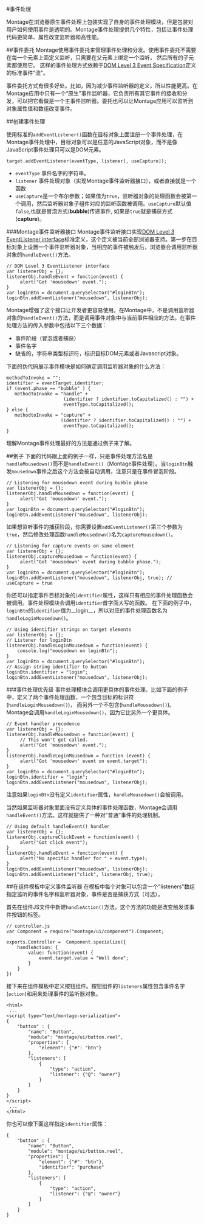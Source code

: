 #事件处理

Montage在浏览器原生事件处理上包装实现了自身的事件处理模块，但是包装对用户如何使用事件是透明的。Montage事件处理提供几个特性，包括让事件处理代码更简单、属性改变监听器和高性能。

##事件委托
Montage使用事件委托来管理事件处理和分发。使用事件委托不需要在每一个元素上面定义监听，只需要在父元素上绑定一个监听， 然后所有的子元素都使用它。 这样的事件处理方式依赖于[DOM Level 3 Event Specification](http://www.w3.org/TR/DOM-Level-3-Events/#event-flow)定义的标准事件“流"。

事件委托方式有很多好处。比如，因为减少事件监听器的定义，所以性能更高。在Montage应用中只有一个“原生”事件监听器，它负责所有其它事件的接收和分发，可以把它看做是一个主事件监听器。委托也可以让Montage应用可以监听到对象属性值和数组改变事件。

##创建事件处理

使用标准的`addEventListener()`函数在目标对象上面注册一个事件处理，在Montage事件处理中，目标对象可以是任意的JavaScript对象，而不是像JavaScript事件处理只可以是DOM元素。

`target.addEventListener(eventType, listener[, useCapture]);`

* `eventType` 事件名字的字符串。
* `listener` 事件处理对象（实现Montage事件监听器接口），或者直接就是一个函数
* `useCapture`是一个布尔参数；如果值为`true`，监听器对象的处理函数会被第一个调用，然后监听器对象子组件对应的监听函数被调用。`useCapture`默认值`false`,也就是冒泡方式(__bubble__)传递事件, 如果是`true`就是捕获方式(__capture__)。

###Montage事件监听器接口
Montage事件监听接口实现[DOM Level 3 EventListener interface](http://dev.w3.org/2006/webapi/DOM-Level-3-Events/html/DOM3-Events.html#interface-EventListener)标准定义，这个定义被当前全部浏览器支持。第一步在目标对象上设置一个事件监听器对象，当相应的事件被触发后，浏览器会调用监听器对象的`handleEvent()`方法。

	// DOM Level 3 EventListener interface
	var listenerObj = {};
	listenerObj.handleEvent = function(event) {
	     alert("Got 'mousedown' event.");
	}
	var loginBtn = document.querySelector("#loginBtn");
	loginBtn.addEventListener("mousedown", listenerObj);
	
Montage增强了这个接口让开发者更容易使用。在Montage中，不是调用监听器对象的`handleEvent()`方法，而是调用事件对象中与当前事件相应的方法。在事件处理方法的传入参数中包括以下三个数据：

* 事件阶段（冒泡或者捕获）
* 事件名字
* 缺省的，字符串类型标识符，标识目标DOM元素或者Javascript对象。

下面的伪代码展示事件模块是如何确定调用监听器对象的什么方法：

	methodToInvoke = "";
	identifier = eventTarget.identifier;
	if (event.phase == "bubble" ) {
	   methodToInvoke = "handle" + 
	                     (identifier ? identifier.toCapitalized() : "") +
	                     eventType.toCapitalized();
	} else {
	   methodtoInvoke = "capture" + 
	                    (identifier ? identifier.toCapitalized() : "") + 
	                     eventType.toCapitalized();
	}
	
理解Montage事件处理最好的方法是通过例子来了解。

##例子
下面的代码跟上面的例子一样，只是事件处理方法名是`handleMousedown()`而不是`handleEvent()`（Montage事件处理）。当`loginBtn`触发`mousedown`事件之后这个方法会被自动调用，注意只是在事件冒泡阶段。

	// Listening for mousedown event during bubble phase
	var listenerObj = {};
	listenerObj.handleMousedown = function(event) {
	     alert("Got 'mousedown' event.");
	}
	var loginBtn = document.querySelector("#loginBtn");
	loginBtn.addEventListener("mousedown", listenerObj);
	
如果想监听事件的捕获阶段，你需要设置`addEventListener()`第三个参数为`true`，然后修改处理函数`handleMousedown()`名为`captureMousedown()`。

	// Listening for capture events on same element 
	var listenerObj = {};
	listenerObj.captureMousedown = function(event) {
	     alert("Got 'mousedown' event during bubble phase.");
	}
	var loginBtn = document.querySelector("#loginBtn");
	loginBtn.addEventListener("mousedown", listenerObj, true); // useCapture = true
	
你还可以指定事件目标对象的`identifier`属性，这样只有相应的事件处理函数会被调用。事件处理模块会调用`identifier`首字面大写的函数。 在下面的例子中，`loginBtn`的`identifier`值为__login__，所以对应的事件处理函数名为`handleLoginMousedown()`。

	// Using identifier strings on target elements
	var listenerObj = {};
	// Listener for loginBtn
	listenerObj.handleLoginMousedown = function(event) {
	    console.log("mousedown on loginBtn");
	}
	var loginBtn = document.querySelector("#loginBtn");
	// Assign string identifier to button
	loginBtn.identifier = "login";
	loginBtn.addEventListener("mousedown", listenerObj);
	
###事件处理优先级
事件处理模块会调用更具体的事件处理。比如下面的例子中，定义了两个事件处理函数，一个包含目标的标识符(`handleLoginMousedown()`)， 而另外一个不包含(`handleMousedown()`)。 Montage会调用`handleLoginMousedown()`，因为它比另外一个更具体。

	// Event handler precedence
	var listenerObj = {};
	listenerObj.handleMousedown = function(event) {
	     // This won't get called.
	     alert("Got 'mousedown' event.");
	}
	listenerObj.handleLoginMousedown = function (event) {
	     alert("Got 'mousedown' event on event.target"); 
	}
	var loginBtn = document.querySelector("#loginBtn");
	loginBtn.identifier = "login";
	loginBtn.addEventListener("mousedown", listenerObj);
	
注意如果`loginBtn`没有定义`identifier`属性，`handleMousedown()`会被调用。

当然如果监听器对象里面没有定义具体的事件处理函数，Montage会调用`handleEvent()`方法。这样就提供了一种对“普通”事件的处理机制。

	// Using default handleEvent() handler
	var listenerObj = {};
	listenerObj.captureClickEvent = function(event) {
	     alert("Got click event");
	}
	listenerObj.handleEvent = function(event) {
	     alert("No specific handler for " + event.type);
	}
	loginBtn.addEventListener("mousedown", listenerObj);
	loginBtn.addEventListener("click", listenerObj, true);
	
##在组件模板中定义事件监听器
在模板中每个对象可以包含一个"listeners"数组指定监听的事件名字和监听器对象，事件是否是捕获方式（可选）。

首先在组件JS文件中新建`handleAction()`方法，这个方法的功能是改变触发该事件按钮的标签。

	// controller.js
	var Component = require("montage/ui/component").Component;

	exports.Controller =  Component.specialize({
	    handleAction: {
	        value: function(event) {
	            event.target.value = "Well done";
	        }
	    }
	})
	
接下来在组件模板中定义按钮组件。按钮组件的`listeners`属性包含事件名字(`action`)和用来处理事件的监听器对象。

	<html>
	 ...
	<script type="text/montage-serialization">
	{
	    "button" : {
	        "name": "Button",
	        "module": "montage/ui/button.reel",
	        "properties": {
	            "element": {"#": "btn"}
	        },
	        "listeners": [
	            {
	                "type": "action",
	                "listener": {"@": "owner"}
	            }
	        ]
	    }
	}
	</script>
	 ...
	</html>
	
你也可以像下面这样指定`identifier`属性：

	{
	    "button" : {
	        "name": "Button",
	        "module": "montage/ui/button.reel",
	        "properties": {
	            "element": {"#": "btn"},
	            "identifier": "purchase"
	        },
	        "listeners": [
	            {
	                "type": "action",
	                "listener": {"@": "owner"}
	            }
	        ]
	    }
	}